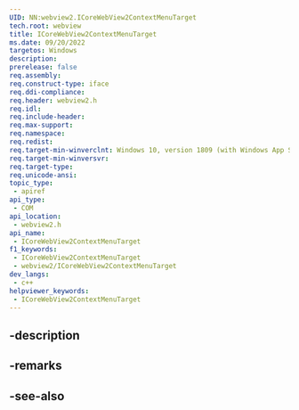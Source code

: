```yaml
---
UID: NN:webview2.ICoreWebView2ContextMenuTarget
tech.root: webview
title: ICoreWebView2ContextMenuTarget
ms.date: 09/20/2022
targetos: Windows
description: 
prerelease: false
req.assembly: 
req.construct-type: iface
req.ddi-compliance: 
req.header: webview2.h
req.idl: 
req.include-header: 
req.max-support: 
req.namespace: 
req.redist: 
req.target-min-winverclnt: Windows 10, version 1809 (with Windows App SDK 1.1 or later)
req.target-min-winversvr: 
req.target-type: 
req.unicode-ansi: 
topic_type:
 - apiref
api_type:
 - COM
api_location:
 - webview2.h
api_name:
 - ICoreWebView2ContextMenuTarget
f1_keywords:
 - ICoreWebView2ContextMenuTarget
 - webview2/ICoreWebView2ContextMenuTarget
dev_langs:
 - c++
helpviewer_keywords:
 - ICoreWebView2ContextMenuTarget
---
```


## -description

## -remarks

## -see-also

